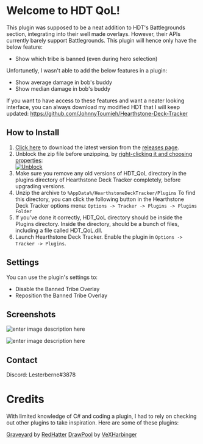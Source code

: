 # Welcome to HDT QoL!

This plugin was supposed to be a neat addition to HDT's Battlegrounds section, integrating into their well made overlays.
However, their APIs currently barely support Battlegrounds. This plugin will hence only have the below feature:
- Show which tribe is banned (even during hero selection)

Unfortunetly, I wasn't able to add the below features in a plugin:
- Show average damage in bob's buddy
- Show median damage in bob's buddy

If you want to have access to these features and want a neater looking interface, you can always download my modified HDT that I will keep updated:
https://github.com/JohnnyToumieh/Hearthstone-Deck-Tracker

## How to Install

1. [Click here]([https://github.com/JohnnyToumieh/HDT_QoL/releases](https://github.com/JohnnyToumieh/HDT_QoL/releases)) to download the latest version from the [releases page]([https://github.com/JohnnyToumieh/HDT_QoL/releases](https://github.com/JohnnyToumieh/HDT_QoL/releases)).
2.  Unblock the zip file before unzipping, by  [right-clicking it and choosing properties](http://blogs.msdn.com/b/delay/p/unblockingdownloadedfile.aspx):  
[![Unblock](https://i.imgur.com/3t618Rz.png?raw=true)](https://i.imgur.com/3t618Rz.png?raw=true)
3.  Make sure you remove any old versions of HDT_QoL directory in the plugins directory of Hearthstone Deck Tracker completely, before upgrading versions.
4.  Unzip the archive to  `%AppData%/HearthstoneDeckTracker/Plugins`  To find this directory, you can click the following button in the Hearthstone Deck Tracker options menu:  `Options -> Tracker -> Plugins -> Plugins Folder`
5.  If you've done it correctly, HDT_QoL directory should be inside the Plugins directory. Inside the directory, should be a bunch of files, including a file called HDT_QoL.dll.
6.  Launch Hearthstone Deck Tracker. Enable the plugin in  `Options -> Tracker -> Plugins`.

## Settings

You can use the plugin's settings to:
- Disable the Banned Tribe Overlay
- Reposition the Banned Tribe Overlay

## Screenshots

![enter image description here](https://i.imgur.com/eydDAfs.png)

![enter image description here](https://i.imgur.com/CK7NorN.png)

## Contact
Discord: Lesterberne#3878

# Credits
With limited knowledge of C# and coding a plugin, I had to rely on checking out other plugins to take inspiration.
Here are some of these plugins:

[Graveyard]([https://github.com/RedHatter/Graveyard](https://github.com/RedHatter/Graveyard)) by [RedHatter]([https://github.com/RedHatter](https://github.com/RedHatter))
[DrawPool]([https://github.com/VeXHarbinger/DrawPool](https://github.com/VeXHarbinger/DrawPool)) by [VeXHarbinger]([https://github.com/VeXHarbinger](https://github.com/VeXHarbinger))
